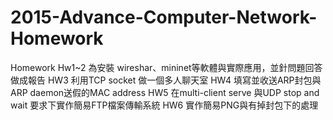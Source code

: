 # 2015-Advance-Computer-Network-Homework
 Homework
 Hw1~2 為安裝 wireshar、mininet等軟體與實際應用，並針問題回答做成報告
 HW3 利用TCP socket 做一個多人聊天室
 HW4 填寫並收送ARP封包與ARP daemon送假的MAC address
 HW5 在multi-client serve 與UDP stop and wait 要求下實作簡易FTP檔案傳輸系統
 HW6 實作簡易PNG與有掉封包下的處理